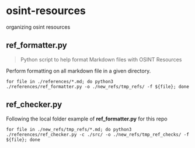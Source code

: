 # osint-resources
organizing osint resources


## ref_formatter.py
> Python script to help format Markdown files with OSINT Resources 

Perform formatting on all markdown file in a given directory.

```
for file in ./references/*.md; do python3 ./references/ref_formatter.py -o ./new_refs/tmp_refs/ -f ${file}; done
```

## ref_checker.py

Following the local folder example of **ref_formatter.py** for this repo

```
for file in ./new_refs/tmp_refs/*.md; do python3 ./references/ref_checker.py -c ./src/ -o ./new_refs/tmp_ref_checks/ -f ${file}; done
```


